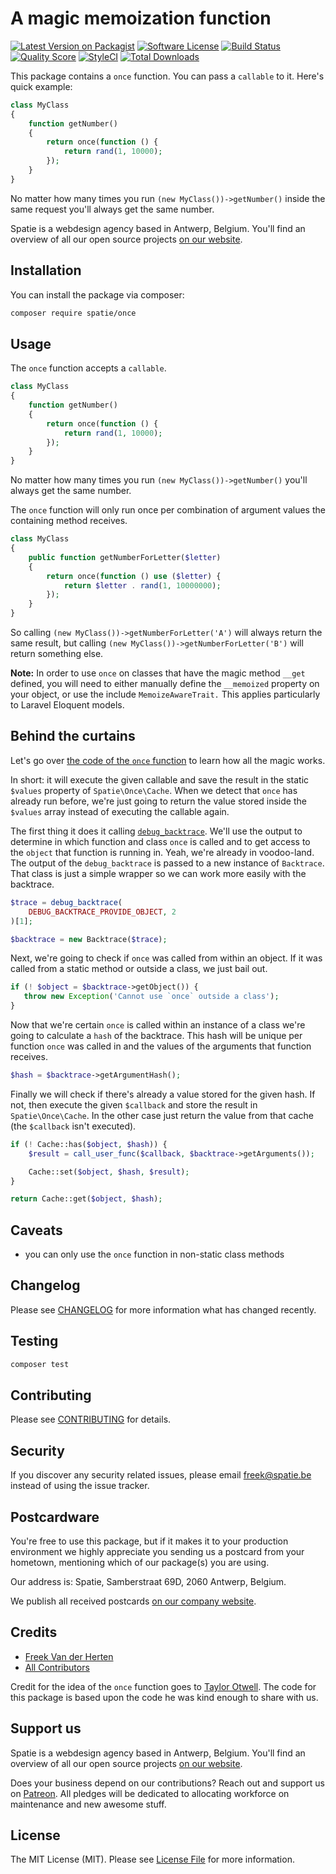 # A magic memoization function

[![Latest Version on Packagist](https://img.shields.io/packagist/v/spatie/once.svg?style=flat-square)](https://packagist.org/packages/spatie/once)
[![Software License](https://img.shields.io/badge/license-MIT-brightgreen.svg?style=flat-square)](LICENSE.md)
[![Build Status](https://img.shields.io/travis/spatie/once/master.svg?style=flat-square)](https://travis-ci.org/spatie/once)
[![Quality Score](https://img.shields.io/scrutinizer/g/spatie/once.svg?style=flat-square)](https://scrutinizer-ci.com/g/spatie/once)
[![StyleCI](https://styleci.io/repos/73020509/shield?branch=master)](https://styleci.io/repos/73020509)
[![Total Downloads](https://img.shields.io/packagist/dt/spatie/once.svg?style=flat-square)](https://packagist.org/packages/spatie/once)

This package contains a `once` function. You can pass a `callable` to it. Here's quick example:

```php
class MyClass
{
    function getNumber()
    {
        return once(function () {
            return rand(1, 10000);
        });
    }
}
```
 
No matter how many times you run `(new MyClass())->getNumber()` inside the same request  you'll always get the same number.

Spatie is a webdesign agency based in Antwerp, Belgium. You'll find an overview of all our open source projects [on our website](https://spatie.be/opensource).

## Installation

You can install the package via composer:

``` bash
composer require spatie/once
```

## Usage

The `once` function accepts a `callable`.

```php
class MyClass
{
    function getNumber()
    {
        return once(function () {
            return rand(1, 10000);
        });
    }
}
```

No matter how many times you run `(new MyClass())->getNumber()` you'll always get the same number.

The `once` function will only run once per combination of argument values the containing method receives.

```php
class MyClass
{
    public function getNumberForLetter($letter)
    {
        return once(function () use ($letter) {
            return $letter . rand(1, 10000000);
        });
    }
}
```

So calling `(new MyClass())->getNumberForLetter('A')` will always return the same result, but calling `(new MyClass())->getNumberForLetter('B')` will return something else.

**Note:** In order to use `once` on classes that have the magic method `__get` defined, you will need to either manually define the `__memoized` property on your object, or use the include `MemoizeAwareTrait.` This applies particularly to Laravel Eloquent models.

## Behind the curtains

Let's go over [the code of the `once` function](https://github.com/spatie/once/blob/4954c54/src/functions.php) to learn how all the magic works.

In short: it will execute the given callable and save the result in the static `$values` property of `Spatie\Once\Cache`. When we detect that `once` has already run before, we're just going to return the value stored inside the `$values` array instead of executing the callable again.

The first thing it does it calling [`debug_backtrace`](http://php.net/manual/en/function.debug-backtrace.php). We'll use the output to determine in which function and class `once` is called and to get access to the `object` that function is running in. Yeah, we're already in voodoo-land. The output of the `debug_backtrace` is passed to a new instance of `Backtrace`. That class is just a simple wrapper so we can work more easily with the backtrace.

```php
$trace = debug_backtrace(
    DEBUG_BACKTRACE_PROVIDE_OBJECT, 2
)[1];

$backtrace = new Backtrace($trace);
```

Next, we're going to check if `once` was called from within an object. If it was called from a static method or outside a class, we just bail out.

```php
if (! $object = $backtrace->getObject()) {
   throw new Exception('Cannot use `once` outside a class');
}
```

Now that we're certain `once` is called within an instance of a class we're going to calculate a `hash` of the backtrace. This hash will be unique per function `once` was called in and the values of the arguments that function receives.

```php
$hash = $backtrace->getArgumentHash();
```

Finally we will check if there's already a value stored for the given hash. If not, then execute the given `$callback` and store the result in `Spatie\Once\Cache`. In the other case just return the value from that cache (the `$callback` isn't executed). 

```php
if (! Cache::has($object, $hash)) {
    $result = call_user_func($callback, $backtrace->getArguments());

    Cache::set($object, $hash, $result);
}

return Cache::get($object, $hash);
```

## Caveats

- you can only use the `once` function in non-static class methods

## Changelog

Please see [CHANGELOG](CHANGELOG.md) for more information what has changed recently.

## Testing

``` bash
composer test
```

## Contributing

Please see [CONTRIBUTING](CONTRIBUTING.md) for details.

## Security

If you discover any security related issues, please email freek@spatie.be instead of using the issue tracker.

## Postcardware

You're free to use this package, but if it makes it to your production environment we highly appreciate you sending us a postcard from your hometown, mentioning which of our package(s) you are using.

Our address is: Spatie, Samberstraat 69D, 2060 Antwerp, Belgium.

We publish all received postcards [on our company website](https://spatie.be/en/opensource/postcards).

## Credits

- [Freek Van der Herten](https://github.com/freekmurze)
- [All Contributors](../../contributors)

Credit for the idea of the `once` function goes to [Taylor Otwell](https://twitter.com/taylorotwell/status/794622206567444481). The code for this package is based upon the code he was kind enough to share with us.

## Support us

Spatie is a webdesign agency based in Antwerp, Belgium. You'll find an overview of all our open source projects [on our website](https://spatie.be/opensource).

Does your business depend on our contributions? Reach out and support us on [Patreon](https://www.patreon.com/spatie). 
All pledges will be dedicated to allocating workforce on maintenance and new awesome stuff.

## License

The MIT License (MIT). Please see [License File](LICENSE.md) for more information.
